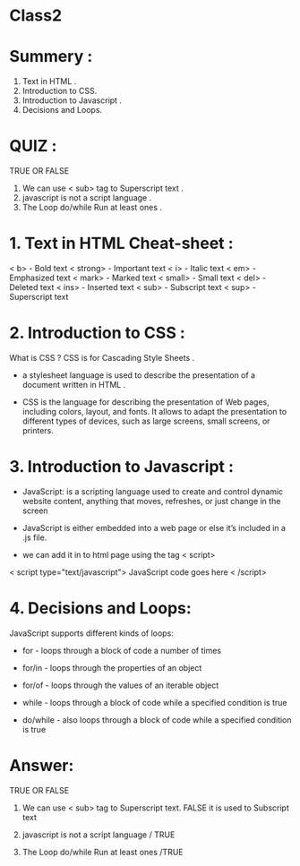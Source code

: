 # Class2

# Summery :
1. Text in HTML  .
2. Introduction to CSS.
3. Introduction to Javascript .
4. Decisions and Loops.


# QUIZ :

TRUE OR FALSE 
1. We can use < sub> tag to Superscript text .
2. javascript is  not a script language .
3. The Loop do/while Run at least ones .

# 1. Text in HTML Cheat-sheet :

< b> - Bold text
< strong> - Important text
< i> - Italic text
< em> - Emphasized text
< mark> - Marked text
< small> - Small text
< del> - Deleted text
< ins> - Inserted text
< sub> - Subscript text
< sup> - Superscript text

# 2. Introduction to CSS :

What is CSS ? CSS is for  Cascading Style Sheets . 

- a stylesheet language is used to describe the presentation of a document written in HTML .

- CSS is the language for describing the presentation of Web pages, including colors, layout, and fonts. It allows to adapt the presentation to different types of devices, such as large screens, small screens, or printers.

# 3. Introduction to Javascript :

- JavaScript: is a scripting language used to create and control dynamic website content, anything that moves, refreshes, or just change in the screen

- JavaScript is either embedded into a web page or else it’s included in a .js file.

- we can add it in to html page using the tag < script>

< script type="text/javascript"> JavaScript code goes here < /script>



# 4. Decisions and Loops: 

JavaScript supports different kinds of loops:

- for - loops through a block of code a number of times

- for/in - loops through the properties of an object

- for/of - loops through the values of an iterable object

- while - loops through a block of code while a specified condition is true

- do/while - also loops through a block of code while a specified condition is true 


# Answer:

TRUE OR FALSE 
1. We can use < sub> tag to Superscript text. FALSE it is used to  Subscript text

2. javascript is not a script language / TRUE

3. The Loop do/while Run at least ones /TRUE
